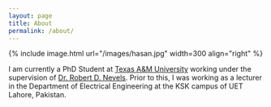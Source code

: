 ```yaml
---
layout: page
title: About
permalink: /about/
---
```


{% include image.html url="/images/hasan.jpg" width=300 align="right" %}

I am currently a PhD Student at [Texas A&M University](http://www.tamu.edu/) working under the supervision of [Dr. Robert D. Nevels](https://engineering.tamu.edu/electrical/people/rnevels). Prior to this, I was working as a lecturer in the Department of Electrical Engineering at the KSK campus of UET Lahore, Pakistan.

